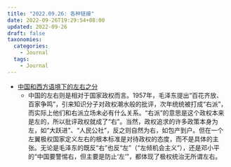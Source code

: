 ```yaml
---
title: "2022.09.26: 各种链接"
date: 2022-09-26T19:29:54+08:00
updated: 2022-09-26
draft: false
taxonomies:
  categories:
    - Journal
  tags:
    - Journal
---
```


- [中国和西方语境下的左右之分](https://www.chinese-future.org/articles/9bebalsph4dz3eleflcmpcwknf7brn)
  - 中国的左右则是相对于国家政权而言。1957年，毛泽东提出“百花齐放、百家争鸣”，引来知识分子对政权潮水般的批评，次年统统被打成“右派”，而实际上他们和右派立场未必有什么关系。“右派”的意思是这个政权本来是左的，所以批评政权就成了“右”。当然，政权追求的许多政策本身为左，如“大跃进”、“人民公社”，反之则自然为右，如包产到户。但在一个左翼极权国家定义左右的根本标准是对待政权的态度，而不是具体的主张。无论是毛泽东的既反“右”也反“左”（“左倾机会主义”），还是邓小平的“中国要警惕右，但主要是防止‘左’”，都体现了极权统治无所谓左右。

<!-- more -->
